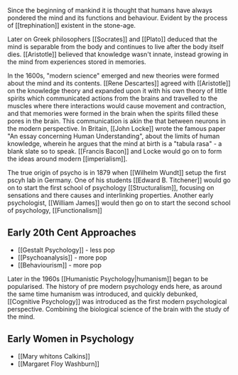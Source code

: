 Since the beginning of mankind it is thought that humans have always pondered the mind and its functions and behaviour. Evident by the process of [[trephination]] existent in the stone-age.

Later on Greek philosophers [[Socrates]] and [[Plato]] deduced that the mind is separable from the body and continues to live after the body itself dies. [[Aristotle]] believed that knowledge wasn't innate, instead growing in the mind from experiences stored in memories. 

In the 1600s, "modern science" emerged and new theories were formed about the mind and its contents. [[Rene Descartes]] agreed with [[Aristotle]] on the knowledge theory and expanded upon it with his own theory of little spirits which communicated actions from the brains and travelled to the muscles where there interactions would cause movement and contraction, and that memories were formed in the brain when the spirits filled these pores in the brain. This communication is akin the that between neurons in the modern perspective. 
In Britain, [[John Locke]] wrote the famous paper "An essay concerning Human Understanding", about the limits of human knowledge, wherein he argues that the mind at birth is a "tabula rasa" - a blank slate so to speak. [[Francis Bacon]] and Locke would go on to form the ideas around modern [[imperialism]].

The true origin of psycho is in 1879 when [[Wilhelm Wundt]] setup the first pscyh lab in Germany. One of his students [[Edward B. Titchener]] would go on to start the first school of psychology [[Structuralism]], focusing on sensations and there causes and interlinking properties. Another early psychologist, [[William James]] would then go on to start the second school of psychology, [[Functionalism]]

## Early 20th Cent Approaches
* [[Gestalt Psychology]] - less pop
* [[Psychoanalysis]] - more pop
* [[Behaviourism]] - more pop

Later in the 1960s [[Humanistic Psychology|humanism]] began to be popularised. The history of pre modern psychology ends here, as around the same time humanism was introduced, and quickly debunked, [[Cognitive Psychology]] was introduced as the first modern psychological perspective. Combining the biological science of the brain with the study of the mind.

## Early Women in Psychology
* [[Mary whitons Calkins]]
* [[Margaret Floy Washburn]]


